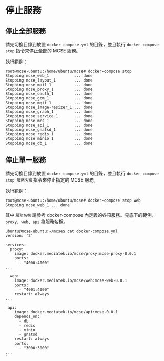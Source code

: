 # 停止服務

## 停止全部服務

請先切換目錄到放置 `docker-compose.yml` 的目錄，並且執行 `docker-compose stop` 指令來停止全部的 MCSE 服務。

執行範例：

```text
root@mcse-ubuntu:/home/ubuntu/mcse# docker-compose stop
Stopping mcse_web_1           ... done
Stopping mcse_layout_1        ... done
Stopping mcse_mail_1          ... done
Stopping mcse_proxy_1         ... done
Stopping mcse_oauth_1         ... done
Stopping mcse_gcm_1           ... done
Stopping mcse_mqtt_1          ... done
Stopping mcse_image-resizer_1 ... done
Stopping mcse_graph_1         ... done
Stopping mcse_service_1       ... done
Stopping mcse_mcs_1           ... done
Stopping mcse_api_1           ... done
Stopping mcse_gnatsd_1        ... done
Stopping mcse_redis_1         ... done
Stopping mcse_minio_1         ... done
Stopping mcse_db_1            ... done
```

## 停止單一服務

請先切換目錄到放置 `docker-compose.yml` 的目錄，並且執行 `docker-compose stop 服務名稱` 指令來停止指定的 MCSE 服務。

執行範例：

```text
root@mcse-ubuntu:/home/ubuntu/mcse# docker-compose stop web
Stopping mcse_web_1 ... done
```

其中 `服務名稱` 請參考 docker-compose 內定義的各項服務。見底下的範例，`proxy`、`web`、`api` 為服務名稱。

```text
ubuntu@mcse-ubuntu:~/mcse$ cat docker-compose.yml 
version: '2'

services:
  proxy:
    image: docker.mediatek.io/mcse/proxy:mcse-proxy-0.0.1
    ports:
      - "4000:4000"
...

  web:
    image: docker.mediatek.io/mcse/web:mcse-web-0.0.1
    ports:
      - "4001:4000"
    restart: always
...

 api:
    image: docker.mediatek.io/mcse/api:mcse-0.0.1
    depends_on:
      - db
      - redis
      - minio
      - gnatsd
    restart: always
    ports:
      - "3000:3000"
...
`
```

